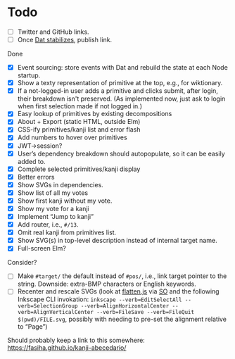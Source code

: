 # Todo

- [ ] Twitter and GitHub links.
- [ ] Once [Dat stabilizes](), publish link.

Done

- [x] Event sourcing: store events with Dat and rebuild the state at each Node startup.
- [x] Show a texty representation of primitive at the top, e.g., for wiktionary.
- [x] If a not-logged-in user adds a primitive and clicks submit, after login, their breakdown isn't preserved. (As implemented now, just ask to login when first selection made if not logged in.)
- [x] Easy lookup of primitives by existing decompositions
- [x] About + Export (static HTML, outside Elm)
- [x] CSS-ify primitives/kanji list and error flash
- [x] Add numbers to hover over primitives
- [x] JWT->session?
- [x] User’s dependency breakdown should autopopulate, so it can be easily added to.
- [x] Complete selected primitives/kanji display
- [x] Better errors
- [x] Show SVGs in dependencies.
- [x] Show list of all my votes
- [x] Show first kanji without my vote.
- [x] Show my vote for a kanji
- [x] Implement “Jump to kanji”
- [x] Add router, i.e., `#/13`.
- [x] Omit real kanji from primitives list.
- [x] Show SVG(s) in top-level description instead of internal target name.
- [x] Full-screen Elm?

Consider?

- [ ] Make `#target/` the default instead of `#pos/`, i.e., link target pointer to the string. Downside: extra-BMP characters or English keywords.
- [ ] Recenter and rescale SVGs (look at [flatten.js](https://gist.github.com/timo22345/9413158) via [SO](http://stackoverflow.com/a/22254240/500207) and the following Inkscape CLI invokation: `inkscape --verb=EditSelectAll --verb=SelectionGroup --verb=AlignHorizontalCenter --verb=AlignVerticalCenter --verb=FileSave --verb=FileQuit $(pwd)/FILE.svg`, possibly with needing to pre-set the alignment relative to “Page”)

Should probably keep a link to this somewhere: https://fasiha.github.io/kanji-abecedario/
